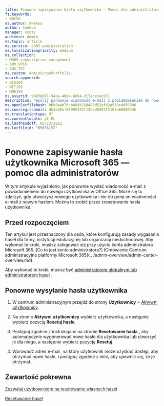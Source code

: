 ```yaml
---
title: Ponowne zapisywanie hasła użytkownika — Pomoc dla administratora
f1.keywords:
- NOCSH
ms.author: kwekua
author: kwekua
manager: scotv
audience: Admin
ms.topic: article
ms.service: o365-administration
ms.localizationpriority: medium
ms.collection:
- M365-subscription-management
- Adm_O365
- Adm_TOC
ms.custom: AdminSurgePortfolio
search.appverid:
- BCS160
- MET150
- MOE150
ms.assetid: 9b838071-94aa-4b8e-8d84-d17ece1ee951
description: 'Wyślij ponownie wiadomość e-mail z powiadomieniem do nowego użytkownika w Microsoft 365 przez zresetowanie hasła użytkownika, jeśli nie otrzyma on oryginalnej wiadomości e-mail z nowym hasłem. '
ms.openlocfilehash: b6b8aab70cb48bb288485d52efd3a958c4df0888
ms.sourcegitcommit: db1e48af88995193f15bbd5962f5101a6088074b
ms.translationtype: MT
ms.contentlocale: pl-PL
ms.lasthandoff: 05/23/2022
ms.locfileid: "65636157"
---
```

# <a name="resend-a-microsoft-365-users-password---admin-help"></a>Ponowne zapisywanie hasła użytkownika Microsoft 365 — pomoc dla administratorów

W tym artykule wyjaśniono, jak ponownie wysłać wiadomość e-mail z powiadomieniem do nowego użytkownika w Office 365. Może się to zdarzyć, gdy utworzysz nowego użytkownika i nie otrzyma on wiadomości e-mail z nowym hasłem. Można to zrobić przez zresetowanie hasła użytkownika.

## <a name="before-you-begin"></a>Przed rozpoczęciem

Ten artykuł jest przeznaczony dla osób, które konfigurują zasady wygasania haseł dla firmy, instytucji edukacyjnej lub organizacji niedochodowej. Aby wykonać te kroki, musisz zalogować się przy użyciu konta administratora Microsoft 365. [Co to jest konto administratora?] (Omówienie Centrum administracyjne platformy Microsoft 365](.. /admin-overview/admin-center-overview.md).

Aby wykonać te kroki, musisz być [administratorem globalnym lub administratorem haseł](about-admin-roles.md) .

## <a name="resend-user-password"></a>Ponowne wysyłanie hasła użytkownika
  
1. W centrum administracyjnym przejdź do strony **Użytkownicy** \> <a href="https://go.microsoft.com/fwlink/p/?linkid=834822" target="_blank">Aktywni użytkownicy</a>.

2. Na stronie **Aktywni użytkownicy** wybierz użytkownika, a następnie wybierz pozycję **Resetuj hasło**.

3. Postępuj zgodnie z instrukcjami na stronie **Resetowanie hasła** , aby automatycznie wygenerować nowe hasło dla użytkownika lub utworzyć je dla niego, a następnie wybierz pozycję **Resetuj**.  

4. Wprowadź adres e-mail, na który użytkownik może uzyskać dostęp, aby otrzymać nowe hasło, i postępuj zgodnie z nimi, aby upewnić się, że je otrzymał.

## <a name="related-content"></a>Zawartość pokrewna

[Zezwalaj użytkownikom na resetowanie własnych haseł](../add-users/let-users-reset-passwords.md)

[Resetowanie haseł](../add-users/reset-passwords.md)